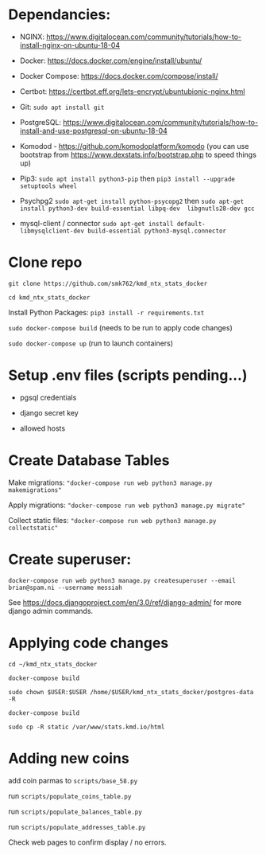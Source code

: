 # Dependancies:

- NGINX:  https://www.digitalocean.com/community/tutorials/how-to-install-nginx-on-ubuntu-18-04

- Docker: https://docs.docker.com/engine/install/ubuntu/

- Docker Compose: https://docs.docker.com/compose/install/

- Certbot: https://certbot.eff.org/lets-encrypt/ubuntubionic-nginx.html

- Git: `sudo apt install git`

- PostgreSQL: https://www.digitalocean.com/community/tutorials/how-to-install-and-use-postgresql-on-ubuntu-18-04

- Komodod - https://github.com/komodoplatform/komodo (you can use bootstrap from https://www.dexstats.info/bootstrap.php to speed things up)

- Pip3: `sudo apt install python3-pip` then `pip3 install --upgrade setuptools wheel`

- Psychpg2 `sudo apt-get install python-psycopg2` then `sudo apt-get install python3-dev build-essential libpq-dev  libgnutls28-dev gcc`

- mysql-client / connector `sudo apt-get install default-libmysqlclient-dev build-essential python3-mysql.connector`


# Clone repo
`git clone https://github.com/smk762/kmd_ntx_stats_docker`

`cd kmd_ntx_stats_docker`

Install Python Packages: `pip3 install -r requirements.txt` 

`sudo docker-compose build`  (needs to be run to apply code changes)

`sudo docker-compose up` (run to launch containers)

# Setup .env files (scripts pending...)
- pgsql credentials

- django secret key

- allowed hosts

# Create Database Tables

Make migrations: `"docker-compose run web python3 manage.py makemigrations"`

Apply migrations: `"docker-compose run web python3 manage.py migrate"`

Collect static files: `"docker-compose run web python3 manage.py collectstatic"`

# Create superuser:
 `docker-compose run web python3 manage.py createsuperuser --email brian@spam.ni --username messiah`

See https://docs.djangoproject.com/en/3.0/ref/django-admin/ for more django admin commands.

# Applying code changes
`cd ~/kmd_ntx_stats_docker`

`docker-compose build`

`sudo chown $USER:$USER /home/$USER/kmd_ntx_stats_docker/postgres-data -R`

`docker-compose build`

`sudo cp -R static /var/www/stats.kmd.io/html`

# Adding new coins

add coin parmas to `scripts/base_58.py`

run `scripts/populate_coins_table.py`

run `scripts/populate_balances_table.py`

run `scripts/populate_addresses_table.py`

Check web pages to confirm display / no errors.
